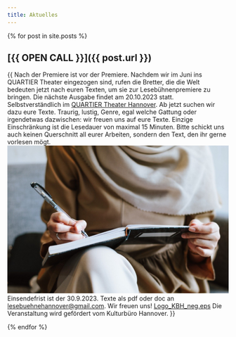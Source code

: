 ```yaml
---
title: Aktuelles
---
```


{% for post in site.posts %}

## [{{ OPEN CALL }}]({{ post.url }})

{{ Nach der Premiere ist vor der Premiere. Nachdem wir im Juni ins QUARTIER Theater eingezogen sind, rufen die Bretter, die die Welt bedeuten jetzt nach euren Texten, um sie zur Lesebühnenpremiere zu bringen. 
Die nächste Ausgabe findet am 20.10.2023 statt. Selbstverständlich im [QUARTIER Theater Hannover](https://quartier-theater.de/).
Ab jetzt suchen wir dazu eure Texte. Traurig, lustig, Genre, egal welche Gattung oder irgendetwas dazwischen: wir freuen uns auf eure Texte. Einzige Einschränkung ist die Lesedauer von maximal 15 Minuten. Bitte schickt uns auch keinen Querschnitt all eurer Arbeiten, sondern den Text, den ihr gerne vorlesen mögt.
![muslim-gabb239472_1280.jpg](/uploads/muslim-gabb239472_1280.jpg)
Einsendefrist ist der 30.9.2023.
Texte als pdf oder doc an [lesebuehnehannover@gmail.com](lesebuehnehannover@gmail.com).
Wir freuen uns!
[Logo_KBH_neg.eps](/uploads/Logo_KBH_neg.eps) 
Die Veranstaltung wird gefördert vom Kulturbüro Hannover.
 }}

{% endfor %}